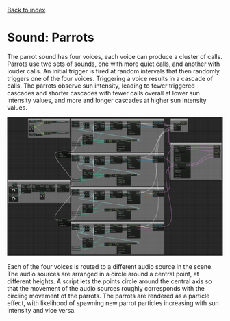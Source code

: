 [Back to index](Soundgarden_Documentation.md)

# Sound: Parrots

The parrot sound has four voices, each voice can produce a cluster of calls. Parrots use two sets of sounds, one with more quiet calls, and another with louder calls.
An initial trigger is fired at random intervals that then randomly triggers one of the four voices. Triggering a voice results in a cascade of calls. The parrots observe sun intensity, leading to fewer triggered cascades and shorter cascades with fewer calls overall at lower sun intensity values, and more and longer cascades at higher sun intensity values.

![](attachments/Pasted%20image%2020240430160430.png)


Each of the four voices is routed to a different audio source in the scene. The audio sources are arranged in a circle around a central point, at different heights. A script lets the points circle around the central axis so that the movement of the audio sources roughly corresponds with the circling movement of the parrots. The parrots are rendered as a particle effect, with likelihood of spawning new parrot particles increasing with sun intensity and vice versa.
